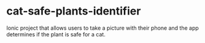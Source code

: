 # cat-safe-plants-identifier
Ionic project that allows users to take a picture with their phone and the app determines if the plant is safe for a cat.
